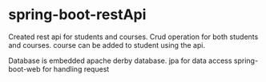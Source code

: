 # spring-boot-restApi
Created rest api for students and courses. Crud operation for both students and courses. course can be added to student using the api.

Database is embedded apache derby database.
jpa for data access
spring-boot-web for handling request
